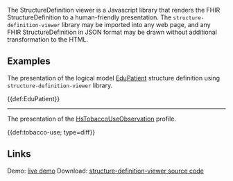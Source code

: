 The StructureDefinition viewer is a Javascript library that renders the FHIR StructureDefinition to a human-friendly presentation.
The `structure-definition-viewer` library may be imported into any web page, and any FHIR StructureDefinition in JSON format may be drawn without additional transformation to the HTML.

## Examples
The presentation of the logical model [EduPatient](https://termx.kodality.dev/modeler/structure-definitions/84/view?tab=json) structure definition using `structure-definition-viewer` library.

{{def:EduPatient}}

***

The presentation of the [HsTobaccoUseObservation](https://termx.kodality.dev/modeler/structure-definitions/34/view?tab=json) profile.

{{def:tobacco-use; type=diff}}

## Links
Demo: [live demo](https://kodality.gitlab.io/terminology/structure-definition-viewer)
Download: [structure-definition-viewer source code](https://gitlab.com/kodality/terminology/structure-definition-viewer)

